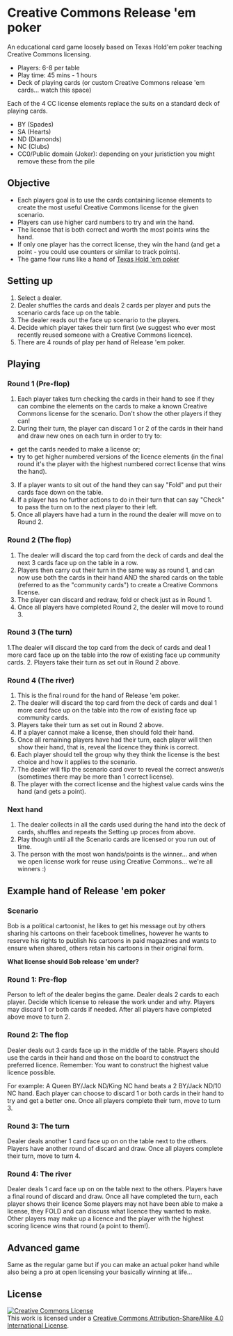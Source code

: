 # Creative Commons Release 'em poker
An educational card game loosely based on Texas Hold'em poker teaching Creative Commons licensing.

 * Players: 6-8 per table
 * Play time: 45 mins - 1 hours
 * Deck of playing cards (or custom Creative Commons release 'em cards... watch this space)
  
Each of the 4 CC license elements replace the suits on a standard deck of playing cards.
 * BY (Spades)
 * SA (Hearts)
 * ND (Diamonds)
 * NC (Clubs)
 * CC0/Public domain (Joker): depending on your juristiction you might remove these from the pile

## Objective 
 * Each players goal is to use the cards containing license elements to create the most useful Creative Commons license for the given scenario. 
 * Players can use higher card numbers to try and win the hand. 
 * The license that is both correct and worth the most points wins the hand.
 * If only one player has the correct license, they win the hand (and get a point - you could use counters or similar to track points).
 * The game flow runs like a hand of [Texas Hold 'em poker](https://en.wikipedia.org/wiki/Texas_hold_%27em)

## Setting up
 1. Select a dealer.
 2. Dealer shuffles the cards and deals 2 cards per player and puts the scenario cards face up on the table.
 3. The dealer reads out the face up scenario to the players.
 4. Decide which player takes their turn first (we suggest who ever most recently reused someone with a Creative Commons licence).
 5. There are 4 rounds of play per hand of Release 'em poker.
 
## Playing 
### Round 1 (Pre-flop) 
  1. Each player takes turn checking the cards in their hand to see if they can combine the elements on the cards to make a known Creative Commons license for the scenario. Don't show the other players if they can!
  2. During their turn, the player can discard 1 or 2 of the cards in their hand and draw new ones on each turn in order to try to:
   * get the cards needed to make a license or;
   * try to get higher numbered versions of the licence elements (in the final round it's the player with the highest numbered correct license that wins the hand).
  3. If a player wants to sit out of the hand they can say "Fold" and put their cards face down on the table.
  4. If a player has no further actions to do in their turn that can say "Check" to pass the turn on to the next player to their left.
  5. Once all players have had a turn in the round the dealer will move on to Round 2.

### Round 2 (The flop)
  1. The dealer will discard the top card from the deck of cards and deal the next 3 cards face up on the table in a row.
  2. Players then carry out their turn in the same way as round 1, and can now use both the cards in their hand AND the shared cards on the table (referred to as the "community cards") to create a Creative Commons license.
  3. The player can discard and redraw, fold or check just as in Round 1.
  4. Once all players have completed Round 2, the dealer will move to round 3.
  
### Round 3 (The turn)
 1.The dealer will discard the top card from the deck of cards and deal 1 more card face up on the table into the row of existing face up community cards.
 2. Players take their turn as set out in Round 2 above.
  
### Round 4 (The river)
 1. This is the final round for the hand of Release 'em poker.
 2. The dealer will discard the top card from the deck of cards and deal 1 more card face up on the table into the row of existing face up community cards.
 3. Players take their turn as set out in Round 2 above.
 4. If a player cannot make a license, then should fold their hand.
 5. Once all remaining players have had their turn, each player will then show their hand, that is, reveal the licence they think is correct.
 6. Each player should tell the group why they think the license is the best choice and how it applies to the scenario.
 7. The dealer will flip the scenario card over to reveal the correct answer/s (sometimes there may be more than 1 correct license).
 8. The player with the correct license and the highest value cards wins the hand (and gets a point).
 
### Next hand
 1. The dealer collects in all the cards used during the hand into the deck of cards, shuffles and repeats the Setting up proces from above.
 2. Play though until all the Scenario cards are licensed or you run out of time.
 3. The person with the most won hands/points is the winner... and when we open license work for reuse using Creative Commons... we're all winners :)

## Example hand of Release 'em poker
### Scenario
Bob is a political cartoonist, he likes to get his message out by others sharing his cartoons on their facebook timelines, however he wants to reserve his rights to publish his cartoons in paid magazines and wants to ensure when shared, others retain his cartoons in their original form. 

**What license should Bob release 'em under?**

### Round 1: Pre-flop
Person to left of the dealer begins the game. Dealer deals 2 cards to each player.
Decide which license to release the work under and why.
Players may discard 1 or both cards if needed. 
After all players have completed above move to turn 2.

### Round 2: The flop
Dealer deals out 3 cards face up in the middle of the table.
Players should use the cards in their hand and those on the board to construct the preferred licence.
Remember: You want to construct the highest value licence possible.

For example:
	A Queen BY/Jack ND/King NC hand beats a 2 BY/Jack ND/10 NC hand.
Each player can choose to discard 1 or both cards in their hand to try and get a better one.
Once all players complete their turn, move to turn 3.

### Round 3: The turn
Dealer deals another 1 card face up on on the table next to the others.
Players have another round of discard and draw.
Once all players complete their turn, move to turn 4.

### Round 4: The river
Dealer deals 1 card face up on on the table next to the others.
Players have a final round of discard and draw.
Once all have completed the turn, each player shows their licence
Some players may not have been able to make a license, they FOLD and can discuss what licence they wanted to make.
Other players may make up a licence and the player with the highest scoring licence wins that round (a point to them!).

## Advanced game
Same as the regular game but if you can make an actual poker hand while also being a pro at open licensing your basically winning at life... 

## License
<a rel="license" href="http://creativecommons.org/licenses/by-sa/4.0/"><img alt="Creative Commons License" style="border-width:0" src="https://i.creativecommons.org/l/by-sa/4.0/88x31.png" /></a><br />This work is licensed under a <a rel="license" href="http://creativecommons.org/licenses/by-sa/4.0/">Creative Commons Attribution-ShareAlike 4.0 International License</a>.
